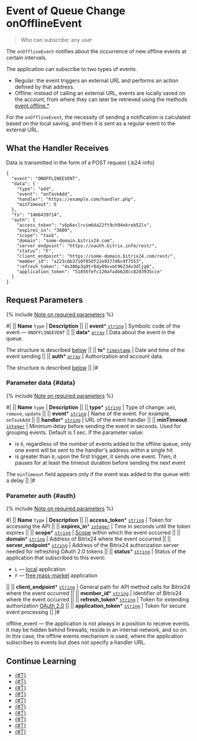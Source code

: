 # Event of Queue Change onOfflineEvent

> Who can subscribe: any user

The `onOfflineEvent` notifies about the occurrence of new offline events at certain intervals.

The application can subscribe to two types of events.

- Regular: the event triggers an external URL and performs an action defined by that address.
- Offline: instead of calling an external URL, events are locally saved on the account, from where they can later be retrieved using the methods [event.offline.*](./index.md#all-methods).

For the `onOfflineEvent`, the necessity of sending a notification is calculated based on the local saving, and then it is sent as a regular event to the external URL.

## What the Handler Receives

Data is transmitted in the form of a POST request {.b24-info}

```
{
  "event": "ONOFFLINEEVENT",
  "data": {
    "type": "add",
    "event": "onTaskAdd",
    "handler": "https://example.com/handler.php", 
    "minTimeout": 5
  },
  "ts": "1466439714",
  "auth": {
    "access_token": "s6p6eclrvim6da22ft9ch94ekreb52lv",
    "expires_in": "3600",
    "scope": "task",
    "domain": "some-domain.bitrix24.com",
    "server_endpoint": "https://oauth.bitrix.info/rest/", 
    "status": "F",
    "client_endpoint": "https://some-domain.bitrix24.com/rest/", 
    "member_id": "a223c6b3710f85df22e9377d6c4f7553",
    "refresh_token": "4s386p3q0tr8dy89xvmt96234v3dljg8",
    "application_token": "51856fefc120afa4b628cc82d3935cce"
  }
}
```

## Request Parameters

{% include [Note on required parameters](../../_includes/required.md) %}

#|
|| **Name**
`type` | **Description** ||
|| **event***
[`string`](../data-types.md) | Symbolic code of the event — `ONOFFLINEEVENT` ||
|| **data***
[`array`](../data-types.md) | Data about the event in the queue.

The structure is described [below](#data) ||
|| **ts***
[`timestamp`](../data-types.md) | Date and time of the event sending ||
|| **auth***
[`array`](../data-types.md) | Authorization and account data.

The structure is described [below](#auth) ||
|#

### Parameter data {#data}

{% include [Note on required parameters](../../_includes/required.md) %}

#|
|| **Name**
`type` | **Description** ||
|| **type***
[`string`](../data-types.md) | Type of change: `add`, `remove`, `update` ||
|| **event***
[`string`](../data-types.md) | Name of the event. For example, `onTaskAdd` ||
|| **handler***
[`string`](../data-types.md) | URL of the event handler ||
|| **minTimeout**
[`integer`](../data-types.md) | Minimum delay before sending the event in seconds. Used for grouping events. Default is 1 sec. If the parameter value:
- is `0`, regardless of the number of events added to the offline queue, only one event will be sent to the handler's address within a single hit
- is greater than `0`, upon the first trigger, it sends one event. Then, it pauses for at least the timeout duration before sending the next event

The `minTimeout` field appears only if the event was added to the queue with a delay ||
|#

### Parameter auth {#auth}

{% include [Note on required parameters](../../_includes/required.md) %}

#|
|| **Name**
`type` | **Description** ||
|| **access_token***
[`string`](../data-types.md) | Token for accessing the API ||
|| **expires_in***
[`integer`](../data-types.md) | Time in seconds until the token expires ||
|| **scope***
[`string`](../data-types.md) | [Scope](../scopes/permissions.md) within which the event occurred ||
|| **domain***
[`string`](../data-types.md) | Address of Bitrix24 where the event occurred ||
|| **server_endpoint***
[`string`](../data-types.md) | Address of the Bitrix24 authorization server needed for refreshing OAuth 2.0 tokens ||
|| **status***
[`string`](../data-types.md) | Status of the application that subscribed to this event:

- `L` — [local](../../local-integrations/local-apps.md) application
- `F` — [free mass-market](../../market/index.md) application

||
|| **client_endpoint***
[`string`](../data-types.md) | General path for API method calls for Bitrix24 where the event occurred ||
|| **member_id***
[`string`](../data-types.md) | Identifier of Bitrix24 where the event occurred ||
|| **refresh_token***
[`string`](../data-types.md) | Token for extending authorization [OAuth 2.0](../oauth/index.md) ||
|| **application_token***
[`string`](../data-types.md) | Token for secure event processing ||
|#

offline_event — the application is not always in a position to receive events. It may be hidden behind firewalls, reside in an internal network, and so on. In this case, the offline events mechanism is used, where the application subscribes to events but does not specify a handler URL.

## Continue Learning

- [{#T}](./events.md)
- [{#T}](./event-bind.md)
- [{#T}](./event-get.md)
- [{#T}](./event-unbind.md)
- [{#T}](./safe-event-handlers.md)
- [{#T}](./offline-events.md)
- [{#T}](./event-offline-list.md)
- [{#T}](./event-offline-get.md)
- [{#T}](./event-offline-clear.md)
- [{#T}](./event-offline-error.md)
